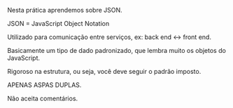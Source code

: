 Nesta prática aprendemos sobre JSON.

JSON = JavaScript Object Notation

Utilizado para comunicação entre serviços, ex: back end <-> front end.

Basicamente um tipo de dado padronizado, que lembra muito os objetos do JavaScript.

Rigoroso na estrutura, ou seja, você deve seguir o padrão imposto.

APENAS ASPAS DUPLAS.

Não aceita comentários.